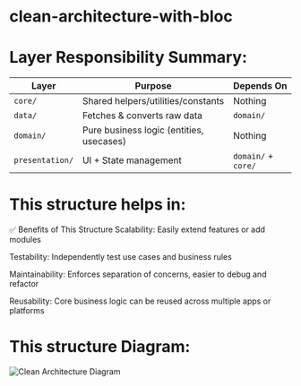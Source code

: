 # clean-architecture-with-bloc



# Layer Responsibility Summary:

| Layer           | Purpose                                  | Depends On          |
| --------------- | ---------------------------------------- | ------------------- |
| `core/`         | Shared helpers/utilities/constants       | Nothing             |
| `data/`         | Fetches & converts raw data              | `domain/`           |
| `domain/`       | Pure business logic (entities, usecases) | Nothing             |
| `presentation/` | UI + State management                    | `domain/` + `core/` |


# This structure helps in:
✅ Benefits of This Structure
Scalability: Easily extend features or add modules

Testability: Independently test use cases and business rules

Maintainability: Enforces separation of concerns, easier to debug and refactor

Reusability: Core business logic can be reused across multiple apps or platforms

# This structure Diagram:
![Clean Architecture Diagram](https://cdn.prod.website-files.com/5d2dd7e1b4a76d8b803ac1aa/6399591cfc0ba9bf4a25e4a1_zUWWjTnrEREPUEE-VYxaDuJ_-GwE5UR5uikYAqzBXtox7FiAYsODfTcV7F0Zi-KCaxWiq0rodOW2KrAJw6154jRFALdlKitzXUCQ2DpTHXvQi17d8_oBhjfLYZNG4aU7EjR5XresLtOdx3V8M8eOI7JHVYcnE0IOaYnXVk6dMT3Ed6uEmmPdsXsMVsbz.png)

